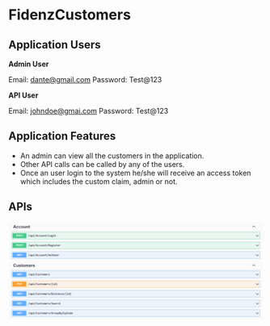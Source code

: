 # FidenzCustomers

## Application Users

**Admin User**

Email: dante@gmail.com
Password: Test@123

**API User**

Email: johndoe@gmai.com
Password: Test@123

## Application Features

- An admin can view all the customers in the application. 
- Other API calls can be called by any of the users.
- Once an user login to the system he/she will receive an access token which includes the custom claim, admin or not.

## APIs

![APIs](image.png)
